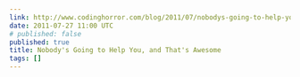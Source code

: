 ```yaml
---
link: http://www.codinghorror.com/blog/2011/07/nobodys-going-to-help-you-and-thats-awesome.html
date: 2011-07-27 11:00 UTC
# published: false
published: true
title: Nobody's Going to Help You, and That's Awesome
tags: []
---
```



